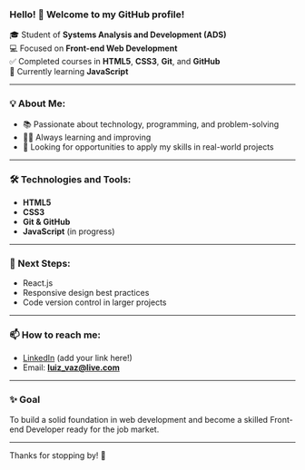 ### Hello! 👋 Welcome to my GitHub profile!

🎓 Student of **Systems Analysis and Development (ADS)**  
💻 Focused on **Front-end Web Development**  
✅ Completed courses in **HTML5**, **CSS3**, **Git**, and **GitHub**  
🚀 Currently learning **JavaScript**

---

### 💡 About Me:
- 📚 Passionate about technology, programming, and problem-solving  
- 👨‍💻 Always learning and improving  
- 🌱 Looking for opportunities to apply my skills in real-world projects

---

### 🛠️ Technologies and Tools:
- **HTML5**  
- **CSS3**  
- **Git & GitHub**  
- **JavaScript** (in progress)

---

### 📌 Next Steps:
- React.js  
- Responsive design best practices  
- Code version control in larger projects

---

### 📫 How to reach me:
- [LinkedIn](https://www.linkedin.com/in/luiizvaz/) (add your link here!)  
- Email: **luiz_vaz@live.com**

---

### ✨ Goal
To build a solid foundation in web development and become a skilled Front-end Developer ready for the job market.

---

Thanks for stopping by! 🚀
